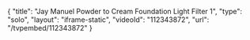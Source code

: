 {
    "title": "Jay Manuel Powder to Cream Foundation  Light Filter 1",
    "type": "solo",
    "layout": "iframe-static",
    "videoId": "112343872",
    "url": "\/tvpembed\/112343872"
}